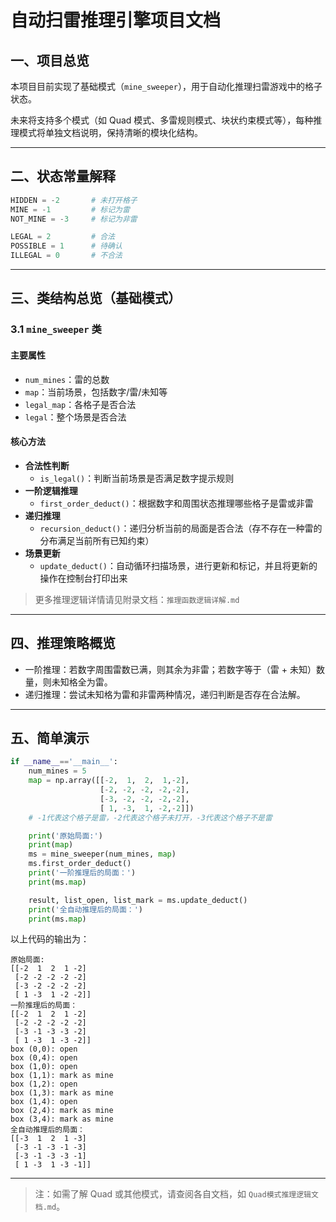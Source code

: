 # 自动扫雷推理引擎项目文档

## 一、项目总览

本项目目前实现了基础模式（`mine_sweeper`），用于自动化推理扫雷游戏中的格子状态。

未来将支持多个模式（如 Quad 模式、多雷规则模式、块状约束模式等），每种推理模式将单独文档说明，保持清晰的模块化结构。

---

## 二、状态常量解释

```python
HIDDEN = -2       # 未打开格子
MINE = -1         # 标记为雷
NOT_MINE = -3     # 标记为非雷

LEGAL = 2         # 合法
POSSIBLE = 1      # 待确认
ILLEGAL = 0       # 不合法
```

---

## 三、类结构总览（基础模式）

### 3.1 `mine_sweeper` 类

#### 主要属性
- `num_mines`：雷的总数
- `map`：当前场景，包括数字/雷/未知等
- `legal_map`：各格子是否合法
- `legal`：整个场景是否合法

#### 核心方法

- **合法性判断**
  - `is_legal()`：判断当前场景是否满足数字提示规则
- **一阶逻辑推理**
  - `first_order_deduct()`：根据数字和周围状态推理哪些格子是雷或非雷
- **递归推理**
  - `recursion_deduct()`：递归分析当前的局面是否合法（存不存在一种雷的分布满足当前所有已知约束）
- **场景更新**
  - `update_deduct()`：自动循环扫描场景，进行更新和标记，并且将更新的操作在控制台打印出来

> 更多推理逻辑详情请见附录文档：`推理函数逻辑详解.md`

---

## 四、推理策略概览

- 一阶推理：若数字周围雷数已满，则其余为非雷；若数字等于（雷 + 未知）数量，则未知格全为雷。
- 递归推理：尝试未知格为雷和非雷两种情况，递归判断是否存在合法解。

---

## 五、简单演示

```python
if __name__=='__main__':
    num_mines = 5
    map = np.array([[-2,  1,  2,  1,-2],
                    [-2, -2, -2, -2,-2],
                    [-3, -2, -2, -2,-2],
                    [ 1, -3,  1, -2,-2]])
    # -1代表这个格子是雷，-2代表这个格子未打开，-3代表这个格子不是雷

    print('原始局面:')
    print(map)
    ms = mine_sweeper(num_mines, map)
    ms.first_order_deduct()
    print('一阶推理后的局面：')
    print(ms.map)

    result, list_open, list_mark = ms.update_deduct()
    print('全自动推理后的局面：')
    print(ms.map)
```
以上代码的输出为：
```
原始局面:
[[-2  1  2  1 -2]
 [-2 -2 -2 -2 -2]
 [-3 -2 -2 -2 -2]
 [ 1 -3  1 -2 -2]]
一阶推理后的局面：
[[-2  1  2  1 -2]
 [-2 -2 -2 -2 -2]
 [-3 -1 -3 -3 -2]
 [ 1 -3  1 -3 -2]]
box (0,0): open
box (0,4): open
box (1,0): open
box (1,1): mark as mine
box (1,2): open
box (1,3): mark as mine
box (1,4): open
box (2,4): mark as mine
box (3,4): mark as mine
全自动推理后的局面：
[[-3  1  2  1 -3]
 [-3 -1 -3 -1 -3]
 [-3 -1 -3 -3 -1]
 [ 1 -3  1 -3 -1]]
```
---

> 注：如需了解 Quad 或其他模式，请查阅各自文档，如 `Quad模式推理逻辑文档.md`。

